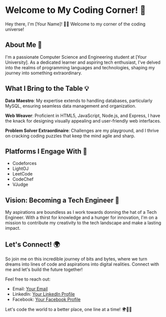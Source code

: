 # Welcome to My Coding Corner! 👋

Hey there, I'm [Your Name]! 👨‍💻 Welcome to my corner of the coding universe!

## About Me 🚀

I'm a passionate Computer Science and Engineering student at [Your University]. As a dedicated learner and aspiring tech enthusiast, I've delved into the realms of programming languages and technologies, shaping my journey into something extraordinary.

## What I Bring to the Table 💡

**Data Maestro**: My expertise extends to handling databases, particularly MySQL, ensuring seamless data management and organization.

**Web Weaver**: Proficient in HTML5, JavaScript, Node.js, and Express, I have the knack for designing visually appealing and user-friendly web interfaces.

**Problem Solver Extraordinaire**: Challenges are my playground, and I thrive on cracking coding puzzles that keep the mind agile and sharp.

## Platforms I Engage With 💪

- Codeforces
- LightOJ
- LeetCode
- CodeChef
- VJudge

## Vision: Becoming a Tech Engineer 🌟

My aspirations are boundless as I work towards donning the hat of a Tech Engineer. With a thirst for knowledge and a hunger for innovation, I'm on a mission to contribute my creativity to the tech landscape and make a lasting impact.

## Let's Connect! 🌍

So join me on this incredible journey of bits and bytes, where we turn dreams into lines of code and aspirations into digital realities. Connect with me and let's build the future together!

Feel free to reach out:
- Email: [Your Email](mailto:your.email@example.com)
- LinkedIn: [Your LinkedIn Profile](https://www.linkedin.com/in/yourprofile)
- Facebook: [Your Facebook Profile](https://www.facebook.com/yourprofile)

Let's code the world to a better place, one line at a time! 🌍👨‍💻
